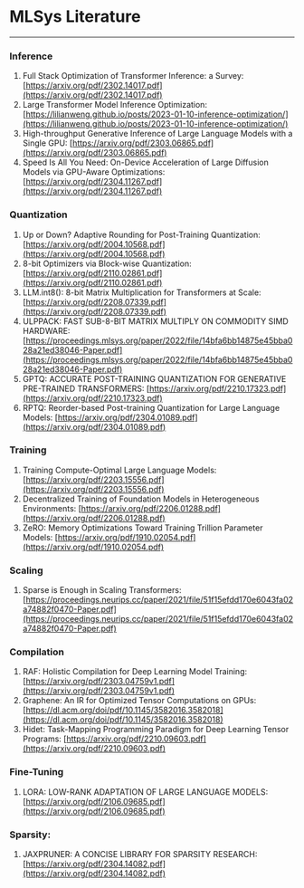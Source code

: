# MLSys Literature

---

### Inference
1. Full Stack Optimization of Transformer Inference: a Survey: [https://arxiv.org/pdf/2302.14017.pdf](https://arxiv.org/pdf/2302.14017.pdf)
2. Large Transformer Model Inference Optimization: [https://lilianweng.github.io/posts/2023-01-10-inference-optimization/](https://lilianweng.github.io/posts/2023-01-10-inference-optimization/)
3. High-throughput Generative Inference of Large Language Models with a Single GPU: [https://arxiv.org/pdf/2303.06865.pdf](https://arxiv.org/pdf/2303.06865.pdf)
4. Speed Is All You Need: On-Device Acceleration of Large Diffusion Models via GPU-Aware Optimizations: [https://arxiv.org/pdf/2304.11267.pdf](https://arxiv.org/pdf/2304.11267.pdf)

### Quantization
1. Up or Down? Adaptive Rounding for Post-Training Quantization: [https://arxiv.org/pdf/2004.10568.pdf](https://arxiv.org/pdf/2004.10568.pdf)
2. 8-bit Optimizers via Block-wise Quantization: [https://arxiv.org/pdf/2110.02861.pdf](https://arxiv.org/pdf/2110.02861.pdf)
3. LLM.int8(): 8-bit Matrix Multiplication for Transformers at Scale: [https://arxiv.org/pdf/2208.07339.pdf](https://arxiv.org/pdf/2208.07339.pdf)
4. ULPPACK: FAST SUB-8-BIT MATRIX MULTIPLY ON COMMODITY SIMD HARDWARE: [https://proceedings.mlsys.org/paper/2022/file/14bfa6bb14875e45bba028a21ed38046-Paper.pdf](https://proceedings.mlsys.org/paper/2022/file/14bfa6bb14875e45bba028a21ed38046-Paper.pdf)
5. GPTQ: ACCURATE POST-TRAINING QUANTIZATION FOR GENERATIVE PRE-TRAINED TRANSFORMERS: [https://arxiv.org/pdf/2210.17323.pdf](https://arxiv.org/pdf/2210.17323.pdf)
6. RPTQ: Reorder-based Post-training Quantization for Large Language Models: [https://arxiv.org/pdf/2304.01089.pdf](https://arxiv.org/pdf/2304.01089.pdf)

### Training
1. Training Compute-Optimal Large Language Models: [https://arxiv.org/pdf/2203.15556.pdf](https://arxiv.org/pdf/2203.15556.pdf)
2. Decentralized Training of Foundation Models in Heterogeneous Environments: [https://arxiv.org/pdf/2206.01288.pdf](https://arxiv.org/pdf/2206.01288.pdf)
3. ZeRO: Memory Optimizations Toward Training Trillion Parameter Models: [https://arxiv.org/pdf/1910.02054.pdf](https://arxiv.org/pdf/1910.02054.pdf)

### Scaling
1. Sparse is Enough in Scaling Transformers: [https://proceedings.neurips.cc/paper/2021/file/51f15efdd170e6043fa02a74882f0470-Paper.pdf](https://proceedings.neurips.cc/paper/2021/file/51f15efdd170e6043fa02a74882f0470-Paper.pdf)

### Compilation
1. RAF: Holistic Compilation for Deep Learning Model Training: [https://arxiv.org/pdf/2303.04759v1.pdf](https://arxiv.org/pdf/2303.04759v1.pdf)
2. Graphene: An IR for Optimized Tensor Computations on GPUs: [https://dl.acm.org/doi/pdf/10.1145/3582016.3582018](https://dl.acm.org/doi/pdf/10.1145/3582016.3582018)
3. Hidet: Task-Mapping Programming Paradigm for Deep Learning Tensor Programs: [https://arxiv.org/pdf/2210.09603.pdf](https://arxiv.org/pdf/2210.09603.pdf)

### Fine-Tuning
1. LORA: LOW-RANK ADAPTATION OF LARGE LANGUAGE MODELS: [https://arxiv.org/pdf/2106.09685.pdf](https://arxiv.org/pdf/2106.09685.pdf)

### Sparsity:
1. JAXPRUNER: A CONCISE LIBRARY FOR SPARSITY RESEARCH: [https://arxiv.org/pdf/2304.14082.pdf](https://arxiv.org/pdf/2304.14082.pdf)
